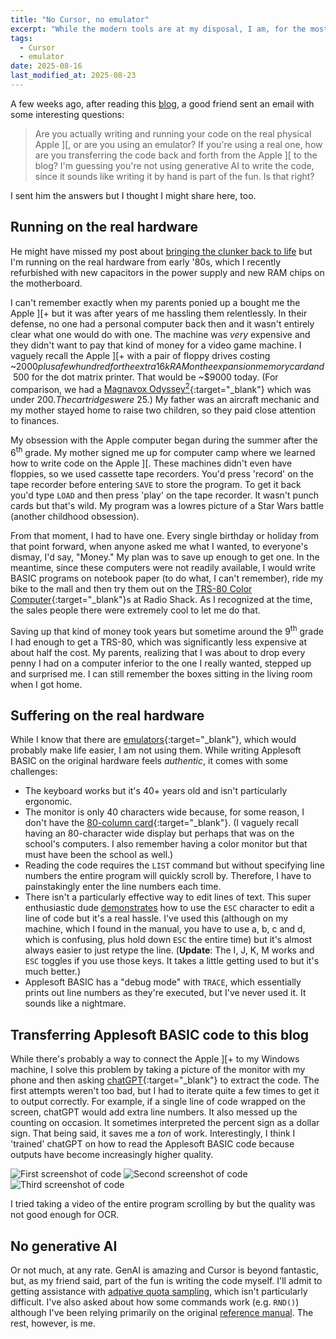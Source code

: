 ```yaml
---
title: "No Cursor, no emulator"
excerpt: "While the modern tools are at my disposal, I am, for the most part, not using them."
tags:
  - Cursor
  - emulator
date: 2025-08-16
last_modified_at: 2025-08-23
---
```


A few weeks ago, after reading this [blog](/apple-2-blog/refactoring), a good friend sent an email with some interesting questions:

> Are you actually writing and running your code on the real physical Apple ]\[, or are you using an emulator? If you're using a real one, how are you transferring the code back and forth from the Apple ]\[ to the blog? I'm guessing you're not using generative AI to write the code, since it sounds like writing it by hand is part of the fun. Is that right?

I sent him the answers but I thought I might share here, too.

## Running on the real hardware

He might have missed my post about [bringing the clunker back to life](/apple-2-blog/revive) but I'm running on the real hardware from early '80s, which I recently refurbished with new capacitors in the power supply and new RAM chips on the motherboard.

I can't remember exactly when my parents ponied up a bought me the Apple ]\[+ but it was after years of me hassling them relentlessly. In their defense, no one had a personal computer back then and it wasn't entirely clear what one would do with one. The machine was _very_ expensive and they didn't want to pay that kind of money for a video game machine. I vaguely recall the Apple ]\[+ with a pair of floppy drives costing ~$2000 plus a few hundred for the extra 16k RAM on the expansion memory card and ~$500 for the dot matrix printer. That would be ~$9000 today. (For comparison, we had a [Magnavox Odyssey<sup>2</sup>](https://www.youtube.com/watch?v=DYVH2IHnH8U&t=300s){:target="_blank"} which was under $200. The cartridges were ~$25.) My father was an aircraft mechanic and my mother stayed home to raise two children, so they paid close attention to finances.

My obsession with the Apple computer began during the summer after the 6<sup>th</sup> grade. My mother signed me up for computer camp where we learned how to write code on the Apple ]\[. These machines didn't even have floppies, so we used cassette tape recorders. You'd press 'record' on the tape recorder before entering `SAVE` to store the program. To get it back you'd type `LOAD` and then press 'play' on the tape recorder. It wasn't punch cards but that's wild. My program was a lowres picture of a Star Wars battle (another childhood obsession).

From that moment, I had to have one. Every single birthday or holiday from that point forward, when anyone asked me what I wanted, to everyone's dismay, I'd say, "Money." My plan was to save up enough to get one. In the meantime, since these computers were not readily available, I would write BASIC programs on notebook paper (to do what, I can't remember), ride my bike to the mall and then try them out on the [TRS-80 Color Computer](https://en.wikipedia.org/wiki/TRS-80_Color_Computer){:target="_blank"}s at Radio Shack. As I recognized at the time, the sales people there were extremely cool to let me do that.

Saving up that kind of money took years but sometime around the 9<sup>th</sup> grade I had enough to get a TRS-80, which was significantly less expensive at about half the cost. My parents, realizing that I was about to drop every penny I had on a computer inferior to the one I really wanted, stepped up and surprised me. I can still remember the boxes sitting in the living room when I got home.

## Suffering on the real hardware

While I know that there are [emulators](https://www.applefritter.com/content/apple-ii-online-emulator-0){:target="_blank"}, which would probably make life easier, I am not using them. While writing Applesoft BASIC on the original hardware feels _authentic_, it comes with some challenges:

* The keyboard works but it's 40+ years old and isn't particularly ergonomic.
* The monitor is only 40 characters wide because, for some reason, I don't have the [80-column card](https://en.wikipedia.org/wiki/Apple_80-Column_Text_Card){:target="_blank"}. (I vaguely recall having an 80-character wide display but perhaps that was on the school's computers. I also remember having a color monitor but that must have been the school as well.)
* Reading the code requires the `LIST` command but without specifying line numbers the entire program will quickly scroll by. Therefore, I have to painstakingly enter the line numbers each time.
* There isn't a particularly effective way to edit lines of text. This super enthusiastic dude [demonstrates](https://youtu.be/PHfKCxjsmos?si=LbrDEIzWVNBPsF8K&t=108) how to use the `ESC` character to edit a line of code but it's a real hassle. I've used this (although on my machine, which I found in the manual, you have to use a, b, c and d, which is confusing, plus hold down `ESC` the entire time) but it's almost always easier to just retype the line. (**Update**: The I, J, K, M works and `ESC` toggles if you use those keys. It takes a little getting used to but it's much better.)
* Applesoft BASIC has a "debug mode" with `TRACE`, which essentially prints out line numbers as they're executed, but I've never used it. It sounds like a nightmare.

## Transferring Applesoft BASIC code to this blog

While there's probably a way to connect the Apple ]\[+ to my Windows machine, I solve this problem by taking a picture of the monitor with my phone and then asking [chatGPT](https://chatgpt.com/share/684f9647-c438-8010-86d6-a3eae68a7b7d){:target="_blank"} to extract the code. The first attempts weren't too bad, but I had to iterate quite a few times to get it to output correctly. For example, if a single line of code wrapped on the screen, chatGPT would add extra line numbers. It also messed up the counting on occasion. It sometimes interpreted the percent sign as a dollar sign. That being said, it saves me a _ton_ of work. Interestingly, I think I 'trained' chatGPT on how to read the Applesoft BASIC code because outputs have become increasingly higher quality.

![First screenshot of code](/assets/images/apple2/code-pic-1.jpg) ![Second screenshot of code](/assets/images/apple2/code-pic-2.jpg) ![Third screenshot of code](/assets/images/apple2/code-pic-3.jpg)

I tried taking a video of the entire program scrolling by but the quality was not good enough for OCR.

## No generative AI

Or not much, at any rate. GenAI is amazing and Cursor is beyond fantastic, but, as my friend said, part of the fun is writing the code myself. I'll admit to getting assistance with [adpative quota sampling](/apple-2-blog/refactoring#generating-the-samples), which isn't particularly difficult. I've also asked about how some commands work (e.g. `RND()`) although I've been relying primarily on the original [reference manual](/apple-2-blog/synthesizing-data). The rest, however, is me.